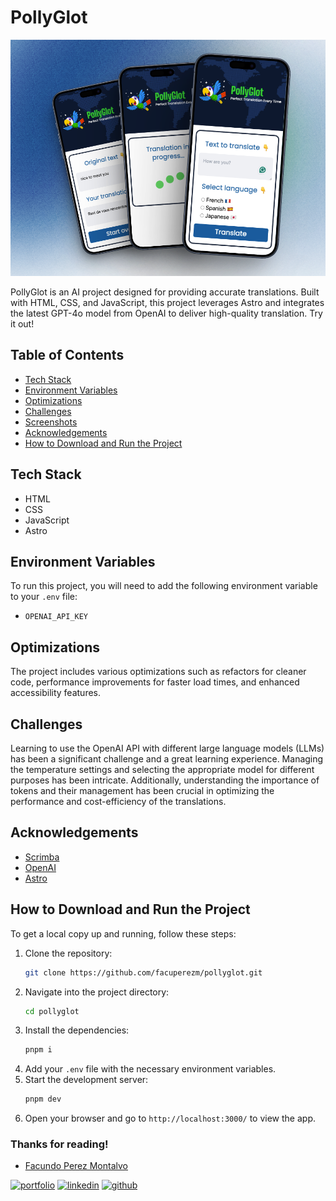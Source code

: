 # PollyGlot

![App Screenshot](/public/screenshot.png)

PollyGlot is an AI project designed for providing accurate translations. Built with HTML, CSS, and JavaScript, this project leverages Astro and integrates the latest GPT-4o model from OpenAI to deliver high-quality translation. Try it out!

## Table of Contents

- [Tech Stack](#tech-stack)
- [Environment Variables](#environment-variables)
- [Optimizations](#optimizations)
- [Challenges](#challenges)
- [Screenshots](#screenshots)
- [Acknowledgements](#acknowledgements)
- [How to Download and Run the Project](#how-to-download-and-run-the-project)

## Tech Stack

- HTML
- CSS
- JavaScript
- Astro

## Environment Variables

To run this project, you will need to add the following environment variable to your `.env` file:

- `OPENAI_API_KEY`

## Optimizations

The project includes various optimizations such as refactors for cleaner code, performance improvements for faster load times, and enhanced accessibility features.

## Challenges

Learning to use the OpenAI API with different large language models (LLMs) has been a significant challenge and a great learning experience. Managing the temperature settings and selecting the appropriate model for different purposes has been intricate. Additionally, understanding the importance of tokens and their management has been crucial in optimizing the performance and cost-efficiency of the translations.

## Acknowledgements

- [Scrimba](https://scrimba.com/)
- [OpenAI](https://openai.com/)
- [Astro](https://astro.build/)

## How to Download and Run the Project

To get a local copy up and running, follow these steps:

1. Clone the repository:
   ```bash
   git clone https://github.com/facuperezm/pollyglot.git
   ```
2. Navigate into the project directory:
   ```bash
   cd pollyglot
   ```
3. Install the dependencies:
   ```bash
   pnpm i
   ```
4. Add your `.env` file with the necessary environment variables.
5. Start the development server:
   ```bash
   pnpm dev
   ```
6. Open your browser and go to `http://localhost:3000/` to view the app.

### Thanks for reading!

- [Facundo Perez Montalvo](https://facuperezm.com)

[![portfolio](https://img.shields.io/badge/my_portfolio-000?style=for-the-badge&logo=ko-fi&logoColor=white)](https://facuperezm.com)
[![linkedin](https://img.shields.io/badge/linkedin-0A66C2?style=for-the-badge&logo=linkedin&logoColor=white)](https://www.linkedin.com/in/facuperezm/)
[![github](https://img.shields.io/badge/github-555?style=for-the-badge&logo=github&logoColor=white)](https://github.com/facuperezm)
